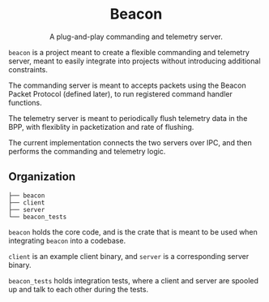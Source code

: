 <h1 align="center">
    Beacon
</h1>

<p align="center">
    A plug-and-play commanding and telemetry server.
</p>

`beacon` is a project meant to create a flexible commanding and telemetry server, meant to easily integrate into projects without introducing additional constraints. 

The commanding server is meant to accepts packets using the Beacon Packet Protocol (defined later), to run registered command handler functions.

The telemetry server is meant to periodically flush telemetry data in the BPP, with flexiblity in packetization and rate of flushing.

The current implementation connects the two servers over IPC, and then performs the commanding and telemetry logic.

## Organization
```
├── beacon
├── client
├── server
└── beacon_tests
```

`beacon` holds the core code, and is the crate that is meant to be used when integrating `beacon` into a codebase.

`client` is an example client binary, and `server` is a corresponding server binary.

`beacon_tests` holds integration tests, where a client and server are spooled up and talk to each other during the tests.

